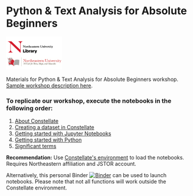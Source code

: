 # Python & Text Analysis for Absolute Beginners

<img src="CombinedLogosJupyterBook.png" width="30%" height="30%" />

Materials for Python & Text Analysis for Absolute Beginners workshop. [Sample workshop description here](https://northeastern.libcal.com/event/8553317).

<h3>To replicate our workshop, execute the notebooks in the following order:</h3>

1. [About Constellate](https://github.com/ResearchDataServicesNU/Python-TextAnalysis/blob/master/1.AboutConstellate.ipynb)
2. [Creating a dataset in Constellate](https://github.com/ResearchDataServicesNU/Python-TextAnalysis/blob/master/2.CreatingaDatasetinConstellate.ipynb)
3. [Getting started with Jupyter Notebooks](https://github.com/ResearchDataServicesNU/Python-TextAnalysis/blob/master/3.GettingStartedwithJupyterNotebooks.ipynb)
4. [Getting started with Python](https://github.com/ResearchDataServicesNU/Python-TextAnalysis/blob/master/4.GettingStartedwithPython.ipynb)
5. [Significant terms](https://github.com/ResearchDataServicesNU/Python-TextAnalysis/blob/master/5.SignificantTerms.ipynb)

<b>Recommendation:</b> Use [Constellate's environment](https://constellate.org/notebook/own/) to load the notebooks. Requires Northeastern affiliation and JSTOR account.

Alternatively, this personal Binder [![Binder](https://mybinder.org/badge_logo.svg)](https://mybinder.org/v2/gh/jasf-/tdm-nbs/master) can be used to launch notebooks. Please note that not all functions will work outside the Constellate environment.

